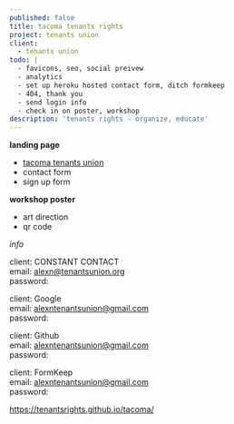 ```yaml
---
published: false
title: tacoma tenants rights
project: tenants union
client:
  - tenants union
todo: |
  - favicons, seo, social preivew  
  - analytics  
  - set up heroku hosted contact form, ditch formkeep  
  - 404, thank you    
  - send login info
  - check in on poster, workshop
description: 'tenants rights - organize, educate'
---
```

**landing page**  
- [tacoma tenants union](https://tenantsrights.github.io/tacoma)  
- contact form  
- sign up form  
  
**workshop poster**  
- art direction  
- qr code  
  
*info*  
  
client: CONSTANT CONTACT  
email: alexn@tenantsunion.org   
password:   
  
client: Google  
email: alexntenantsunion@gmail.com  
password:   
  
client: Github  
email: alexntenantsunion@gmail.com  
password:  
  
client: FormKeep  
email: alexntenantsunion@gmail.com  
password:    
  
https://tenantsrights.github.io/tacoma/  